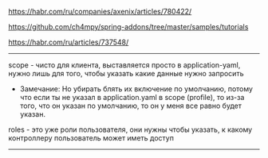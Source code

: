 https://habr.com/ru/companies/axenix/articles/780422/

https://github.com/ch4mpy/spring-addons/tree/master/samples/tutorials

https://habr.com/ru/articles/737548/

---

scope - чисто для клиента, выставляется просто в application-yaml, нужно лишь для того, чтобы указать какие данные нужно запросить
* Замечание: Но убирать блять их включение по умолчанию, потому что если ты не указал в application.yaml в scope (profile), то из-за того, что он указан по умолчанию, то он у меня все равно будет указан.


roles - это уже роли пользователя, они нужны чтобы указать, к какому контроллеру пользователь может иметь доступ

---

